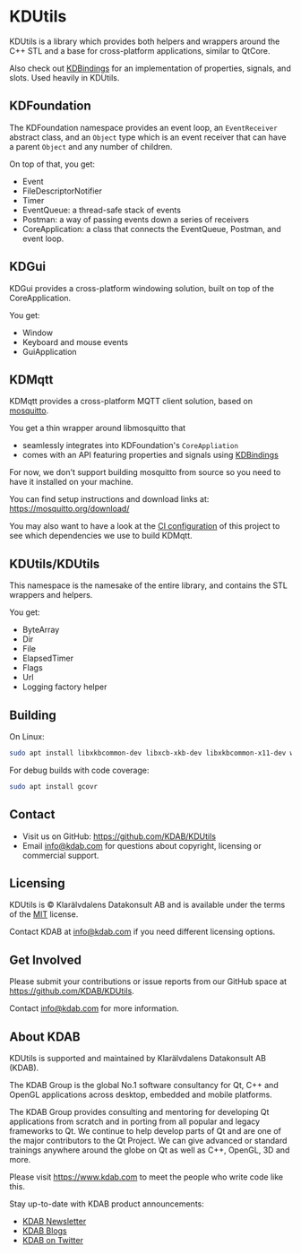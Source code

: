 # KDUtils

KDUtils is a library which provides both helpers and wrappers around the C++ STL
and a base for cross-platform applications, similar to QtCore.

Also check out [KDBindings](https://github.com/KDAB/KDBindings) for an
implementation of properties, signals, and slots. Used heavily in KDUtils.

## KDFoundation

The KDFoundation namespace provides an event loop, an `EventReceiver` abstract
class, and an `Object` type which is an event receiver that can have a parent
`Object` and any number of children.

On top of that, you get:

- Event
- FileDescriptorNotifier
- Timer
- EventQueue: a thread-safe stack of events
- Postman: a way of passing events down a series of receivers
- CoreApplication: a class that connects the EventQueue, Postman, and event loop.

## KDGui

KDGui provides a cross-platform windowing solution, built on top of the
CoreApplication.

You get:

- Window
- Keyboard and mouse events
- GuiApplication

## KDMqtt

KDMqtt provides a cross-platform MQTT client solution, based on [mosquitto](https://mosquitto.org/).

You get a thin wrapper around libmosquitto that

- seamlessly integrates into KDFoundation's `CoreAppliation`
- comes with an API featuring properties and signals using [KDBindings](https://github.com/KDAB/KDBindings)

For now, we don't support building mosquitto from source so you need to have it installed on your machine.

You can find setup instructions and download links at: <https://mosquitto.org/download/>

You may also want to have a look at the
[CI configuration](https://github.com/KDAB/KDUtils/blob/main/.github/workflows/build.yml)
of this project to see which dependencies we use to build KDMqtt.

## KDUtils/KDUtils

This namespace is the namesake of the entire library, and contains the STL
wrappers and helpers.

You get:

- ByteArray
- Dir
- File
- ElapsedTimer
- Flags
- Url
- Logging factory helper

## Building

On Linux:

```bash
sudo apt install libxkbcommon-dev libxcb-xkb-dev libxkbcommon-x11-dev wayland-scanner++ wayland-protocols libwayland-dev libmosquitto-dev
```

For debug builds with code coverage:

```bash
sudo apt install gcovr
```

## Contact

- Visit us on GitHub: <https://github.com/KDAB/KDUtils>
- Email <info@kdab.com> for questions about copyright, licensing or commercial support.

## Licensing

KDUtils is © Klarälvdalens Datakonsult AB and is available under the
terms of the [MIT](LICENSES/MIT.txt) license.

Contact KDAB at <info@kdab.com> if you need different licensing options.

## Get Involved

Please submit your contributions or issue reports from our GitHub space at
<https://github.com/KDAB/KDUtils>.

Contact <info@kdab.com> for more information.

## About KDAB

KDUtils is supported and maintained by Klarälvdalens Datakonsult AB (KDAB).

The KDAB Group is the global No.1 software consultancy for Qt, C++ and
OpenGL applications across desktop, embedded and mobile platforms.

The KDAB Group provides consulting and mentoring for developing Qt applications
from scratch and in porting from all popular and legacy frameworks to Qt.
We continue to help develop parts of Qt and are one of the major contributors
to the Qt Project. We can give advanced or standard trainings anywhere
around the globe on Qt as well as C++, OpenGL, 3D and more.

Please visit <https://www.kdab.com> to meet the people who write code like this.

Stay up-to-date with KDAB product announcements:

- [KDAB Newsletter](https://news.kdab.com)
- [KDAB Blogs](https://www.kdab.com/category/blogs)
- [KDAB on Twitter](https://twitter.com/KDABQt)
